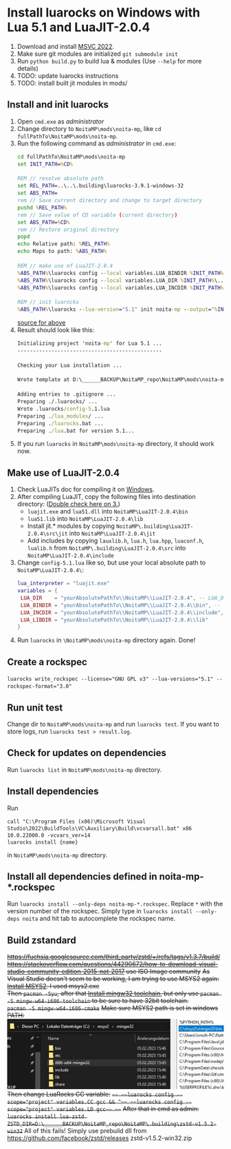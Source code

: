 # Install luarocks on Windows with Lua 5.1 and LuaJIT-2.0.4

1. Download and install [MSVC 2022](https://visualstudio.microsoft.com/de/downloads/#build-tools-for-visual-studio-2022).
2. Make sure git modules are initialized `git submodule init`
3. Run `python build.py` to build lua & modules (Use `--help` for more details)
4. TODO: update luarocks instructions
5. TODO: install built jit modules in mods/

## Install and init luarocks

1. Open `cmd.exe` as *administrator*
2. Change directory to `NoitaMP\mods\noita-mp`, like `cd fullPathTo\NoitaMP\mods\noita-mp`.
3. Run the following command as *administrator* in `cmd.exe`:
   ```cmd
   cd fullPathTo\NoitaMP\mods\noita-mp
   set INIT_PATH=%CD%
   
   REM // resolve absolute path
   set REL_PATH=..\..\.building\luarocks-3.9.1-windows-32
   set ABS_PATH=
   rem // Save current directory and change to target directory
   pushd %REL_PATH%
   rem // Save value of CD variable (current directory)
   set ABS_PATH=%CD%
   rem // Restore original directory
   popd   
   echo Relative path: %REL_PATH%
   echo Maps to path: %ABS_PATH%
   
   REM // make use of LuaJIT-2.0.4  
   %ABS_PATH%\luarocks config --local variables.LUA_BINDIR %INIT_PATH%\..\..\LuaJIT-2.0.4\bin
   %ABS_PATH%\luarocks config --local variables.LUA_DIR %INIT_PATH%\..\..\LuaJIT-2.0.4
   %ABS_PATH%\luarocks config --local variables.LUA_INCDIR %INIT_PATH%\..\..\LuaJIT-2.0.4\include
   
   REM // init luarocks
   %ABS_PATH%\luarocks --lua-version="5.1" init noita-mp --output="%INIT_PATH%" --homepage="https://github.com/Ismoh/NoitaMP" --lua-versions="5.1" --license="GNU GPL v3"
   ```
   [source for above](https://stackoverflow.com/questions/1645843/resolve-absolute-path-from-relative-path-and-or-file-name)
4. Result should look like this:
   ```cmd
   Initializing project 'noita-mp' for Lua 5.1 ...
   -----------------------------------------------
   
   Checking your Lua installation ...
   
   Wrote template at D:\______BACKUP\NoitaMP_repo\NoitaMP\mods\noita-mp -- you should now edit and finish it.
   
   Adding entries to .gitignore ...
   Preparing ./.luarocks/ ...
   Wrote .luarocks/config-5.1.lua
   Preparing ./lua_modules/ ...
   Preparing ./luarocks.bat ...
   Preparing ./lua.bat for version 5.1...
   ```
5. If you run `luarocks` in `NoitaMP\mods\noita-mp` directory, it should work now.

## Make use of LuaJIT-2.0.4
1. Check LuaJITs doc for compiling it on [Windows](https://luajit.org/install.html#windows).
2. After compiling LuaJIT, copy the following files into destination directory: ([Double check here on 3.](https://gist.github.com/Egor-Skriptunoff/cb952f7eaf39b7b1bf739b818ece87cd))
   - `luajit.exe` and `lua51.dll` into `NoitaMP\LuaJIT-2.0.4\bin`
   - `lua51.lib` into `NoitaMP\LuaJIT-2.0.4\lib`
   - Install jit.* modules by copying `NoitaMP\.building\LuaJIT-2.0.4\src\jit` into `NoitaMP\LuaJIT-2.0.4\jit`
   - Add includes by copying `lauxlib.h`, `lua.h`, `lua.hpp`, `luaconf.h`, `lualib.h` from `NoitaMP\.building\LuaJIT-2.0.4\src` into `NoitaMP\LuaJIT-2.0.4\include`
3. Change `config-5.1.lua` like so, but use your local absolute path to `NoitaMP\LuaJIT-2.0.4\`:
   ```lua
   lua_interpreter = "luajit.exe"
   variables = {
    LUA_DIR    = "yourAbsolutePathTo\\NoitaMP\\LuaJIT-2.0.4", -- LUA_DIR = "C:\\msys64\\mingw32",
    LUA_BINDIR = "yourAbsolutePathTo\\NoitaMP\\LuaJIT-2.0.4\\bin", -- LUA_BINDIR = "C:\\msys64\\mingw32\\bin",
    LUA_INCDIR = "yourAbsolutePathTo\\NoitaMP\\LuaJIT-2.0.4\\include", -- LUA_INCDIR = "C:\\msys64\\mingw32/include/lua5.1",
    LUA_LIBDIR = "yourAbsolutePathTo\\NoitaMP\\LuaJIT-2.0.4\\lib"
   }
   ```
4. Run `luarocks` in `\NoitaMP\mods\noita-mp` directory again. Done!

## Create a rockspec
`luarocks write_rockspec --license="GNU GPL v3" --lua-versions="5.1" --rockspec-format="3.0"`

## Run unit test
Change dir to `NoitaMP\mods\noita-mp` and run `luarocks test`.
If you want to store logs, run `luarocks test > result.log`.

## Check for updates on dependencies
Run `luarocks list` in `NoitaMP\mods\noita-mp` directory.

## Install dependencies
Run
```
call "C:\Program Files (x86)\Microsoft Visual Studio\2022\BuildTools\VC\Auxiliary\Build\vcvarsall.bat" x86 10.0.22000.0 -vcvars_ver=14
luarocks install {name}
```
in `NoitaMP\mods\noita-mp` directory.



## Install all dependencies defined in noita-mp-*.rockspec
Run `luarocks install --only-deps noita-mp-*.rockspec`. Replace `*` with the version number of the rockspec.
Simply type in `luarocks install --only-deps noita` and hit tab to autocomplete the rockspec name.


## Build zstandard
~~https://fuchsia.googlesource.com/third_party/zstd/+/refs/tags/v1.3.7/build/~~
~~https://stackoverflow.com/questions/44290672/how-to-download-visual-studio-community-edition-2015-not-2017 use ISO Image community~~
~~As Visual Studio doesn't seem to be working, I am trying to use MSYS2 again:~~\
~~[Install MSYS2](https://www.msys2.org/). I used msys2.exe~~\
~~Then `pacman -Syu`, after that [Install mingw32 toolchain](https://docs.epics-controls.org/projects/how-tos/en/latest/getting-started/installation-windows-msys2.html), but only use `pacman -S mingw-w64-i686-toolchain` to be sure to have 32bit toolchain.~~\
~~`pacman -S mingw-w64-i686-cmake`~~
~~Make sure MSYS2 path is set in windows PATH:~~\
~~![system-path-variable.JPG](../miscs/.building/system-path-variable.JPG)~~\
~~Then change LuaRocks CC variable:~~
~~```~~
~~luarocks config --scope="project" variables.CC gcc && ^~~
~~luarocks config --scope="project" variables.LD gcc~~
~~```~~
~~After that in cmd as admin:~~\
~~`luarocks install lua-zstd ZSTD_DIR=D:\______BACKUP\NoitaMP_repo\NoitaMP\.building\zstd-v1.5.2-win32`~~
All of this fails! Simply use prebuild dll from https://github.com/facebook/zstd/releases zstd-v1.5.2-win32.zip




